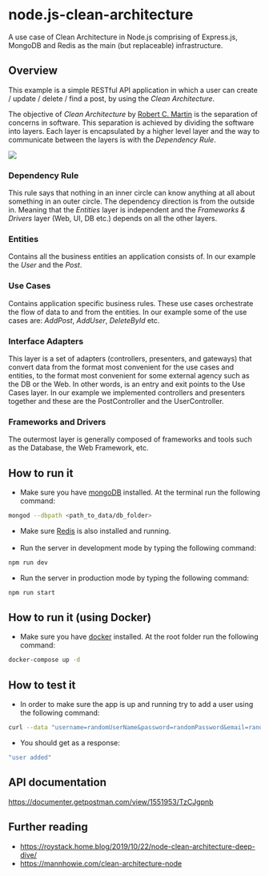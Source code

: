 # node.js-clean-architecture
A use case of Clean Architecture in Node.js comprising of Express.js, MongoDB and Redis as the main (but replaceable) infrastructure.

## Overview
This example is a simple RESTful API application in which a user can create / update / delete / find a post, by using the *Clean Architecture*.

The objective of *Clean Architecture* by [Robert C. Martin] is the separation of concerns in software. 
This separation is achieved by dividing the software into layers. Each layer is encapsulated by a higher level layer and the way to communicate between the layers is with the *Dependency Rule*.

![](https://blog.cleancoder.com/uncle-bob/images/2012-08-13-the-clean-architecture/CleanArchitecture.jpg)

### Dependency Rule
This rule says that nothing in an inner circle can know anything at all about something in an outer circle. The dependency direction is from the outside in. Meaning that the *Entities* layer is independent and the *Frameworks & Drivers* layer (Web, UI, DB etc.) depends on all the other layers.
### Entities
Contains all the business entities an application consists of. In our example the *User* and the *Post*.
### Use Cases
Contains application specific business rules. These use cases orchestrate the flow of data to and from the entities. In our example some of the use cases are: *AddPost*, *AddUser*, *DeleteById* etc.
### Interface Adapters
This layer is a set of adapters (controllers, presenters, and gateways) that convert data from the format most convenient for the use cases and entities, to the format most convenient for some external agency such as the DB or the Web. In other words, is an entry and exit points to the Use Cases layer. In our example we implemented controllers and presenters together and these are the PostController and the UserController.
### Frameworks and Drivers
The outermost layer is generally composed of frameworks and tools such as the Database, the Web Framework, etc.
## How to run it
* Make sure you have [mongoDB] installed. At the terminal run the following command:
```sh
mongod --dbpath <path_to_data/db_folder>
```
* Make sure [Redis] is also installed and running.<br /><br />
* Run the server in development mode by typing the following command:
```sh
npm run dev
```
* Run the server in production mode by typing the following command:
```sh
npm run start
```

## How to run it (using Docker)
* Make sure you have [docker] installed. At the root folder run the following command:
```sh
docker-compose up -d
```
## How to test it
* In order to make sure the app is up and running try to add a user using the following command:
```sh
curl --data "username=randomUserName&password=randomPassword&email=randomUser@123.com" http://localhost:1234/api/v1/users
```
* You should get as a response:
```sh
"user added"
```
## API documentation
https://documenter.getpostman.com/view/1551953/TzCJgpnb


## Further reading
- https://roystack.home.blog/2019/10/22/node-clean-architecture-deep-dive/
- https://mannhowie.com/clean-architecture-node

[Robert C. Martin]: <https://blog.cleancoder.com/uncle-bob/2012/08/13/the-clean-architecture.html>
[docker]: <https://www.docker.com/>  
[mongoDB]: <https://www.mongodb.com/try/download/community>
[Redis]: <https://redis.io/download>
   
   
